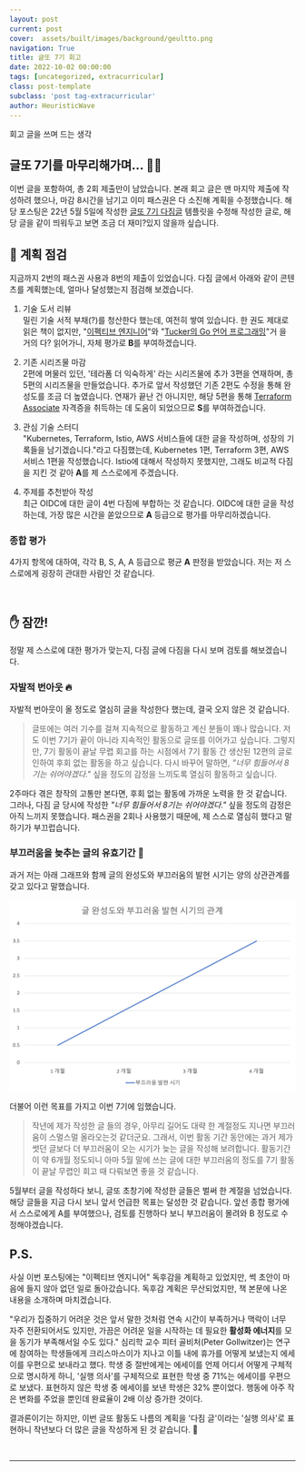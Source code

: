 ```yaml
---
layout: post
current: post
cover:  assets/built/images/background/geultto.png
navigation: True
title: 글또 7기 회고
date: 2022-10-02 00:00:00
tags: [uncategorized, extracurricular]
class: post-template
subclass: 'post tag-extracurricular'
author: HeuristicWave
---
```

회고 글을 쓰며 드는 생각

## 글또 7기를 마무리해가며... 🏃🏻

이번 글을 포함하여, 총 2회 제출만이 남았습니다. 본래 회고 글은 맨 마지막 제출에 작성하려 했으나, 마감 8시간을 남기고 이미 패스권은 다 소진해 계획을 수정했습니다.
해당 포스팅은 22년 5월 5일에 작성한 [글또 7기 다짐글](https://heuristicwave.github.io/geultto) 템플릿을 수정해 작성한 글로,
해당 글을 같이 띄워두고 보면 조금 더 재미?있지 않을까 싶습니다.

## 🧩 계획 점검

지금까지 2번의 패스권 사용과 8번의 제출이 있었습니다. 다짐 글에서 아래와 같이 콘텐츠를 계획했는데, 얼마나 달성했는지 점검해 보겠습니다.

1. 기술 도서 리뷰 <br>
   밀린 기술 서적 부채(?)를 청산한다 했는데, 여전히 쌓여 있습니다. 한 권도 제대로 읽은 책이 없지만,
   "[이펙티브 엔지니어](http://www.yes24.com/Product/Goods/110243880 )"와 "[Tucker의 Go 언어 프로그래밍](http://www.yes24.com/Product/Goods/99108736 )"거
   을 거의 다? 읽어가니, 자체 평가로 **B**를 부여하겠습니다. <br>
   
2. 기존 시리즈물 마감 <br>
   2편에 머물러 있던, '테라폼 더 익숙하게' 라는 시리즈물에 추가 3편을 연재하며, 총 5편의 시리즈물을 만들었습니다.
   추가로 앞서 작성했던 기존 2편도 수정을 통해 완성도를 조금 더 높였습니다. 연재가 끝난 건 아니지만, 해당 5편을 통해 [Terraform Associate](https://www.hashicorp.com/certification/terraform-associate ) 자격증을
   취득하는 데 도움이 되었으므로 **S**를 부여하겠습니다.
  
3. 관심 기술 스터디 <br>
   "Kubernetes, Terraform, Istio, AWS 서비스들에 대한 글을 작성하며, 성장의 기록들을 남기겠습니다."라고 다짐했는데,
   Kubernetes 1편, Terraform 3편, AWS 서비스 1편을 작성했습니다. Istio에 대해서 작성하지 못했지만, 그래도 비교적 다짐을 지킨 것 같아 **A**를 제 스스로에게 주겠습니다.

4. 주제를 추천받아 작성 <br>
   최근 OIDC에 대한 글이 4번 다짐에 부합하는 것 같습니다. OIDC에 대한 글을 작성하는데, 가장 많은 시간을 쏟았으므로 **A** 등급으로 평가를 마무리하겠습니다.
   
### 종합 평가

4가지 항목에 대하여, 각각 B, S, A, A 등급으로 평균 **A** 판정을 받았습니다. 저는 저 스스로에게 굉장히 관대한 사람인 것 같습니다.

<br>

## ✋ 잠깐!

정말 제 스스로에 대한 평가가 맞는지, 다짐 글에 다짐을 다시 보며 검토를 해보겠습니다.

### 자발적 번아웃 🔥

자발적 번아웃이 올 정도로 열심히 글을 작성한다 했는데, 결국 오지 않은 것 같습니다.

> 글또에는 여러 기수를 걸쳐 지속적으로 활동하고 계신 분들이 꽤나 많습니다.
저도 이번 7기가 끝이 아니라 지속적인 활동으로 글또를 이어가고 싶습니다.
그렇지만, 7기 활동이 끝날 무렵 회고를 하는 시점에서 7기 활동 간 생산된 12편의 글로 인하여 후회 없는 활동을 하고 싶습니다.
다시 바꾸어 말하면, *"너무 힘들어서 8기는 쉬어야겠다."* 싶을 정도의 감정을 느끼도록 열심히 활동하고 싶습니다.

2주마다 겪은 창작의 고통만 본다면, 후회 없는 활동에 가까운 노력을 한 것 같습니다. 그러나, 다짐 글 당시에 작성한 *"너무 힘들어서 8기는 쉬어야겠다."* 싶을 정도의 감정은
아직 느끼지 못했습니다. 패스권을 2회나 사용했기 때문에, 제 스스로 열심히 했다고 말하기가 부끄럽습니다.

### 부끄러움을 늦추는 글의 유효기간 🙈

과거 저는 아래 그래프와 함께 글의 완성도와 부끄러움의 발현 시기는 양의 상관관계를 갖고 있다고 말했습니다.

![posting_quality](../../assets/built/images/post/etc/graph.png)

더불어 이런 목표를 가지고 이번 7기에 임했습니다.

> 작년에 제가 작성한 글 들의 경우, 아무리 길어도 대략 한 계절정도 지나면 부끄러움이 스멀스멀 올라오는것 같더군요.
> 그래서, 이번 활동 기간 동안에는 과거 제가 썻던 글보다 더 부끄러움이 오는 시기가 늦는 글을 작성해 보려합니다. 
> 활동기간이 약 6개월 정도되니 아마 5월 말에 쓰는 글에 대한 부끄러움의 정도를 7기 활동이 끝날 무렵인 회고 때 다뤄보면 좋을 것 같습니다.

5월부터 글을 작성하다 보니, 글또 초창기에 작성한 글들은 벌써 한 계절을 넘었습니다. 해당 글들을 지금 다시 보니 앞서 언급한 목표는 달성한 것 같습니다.
앞선 종합 평가에서 스스로에게 A를 부여했으나, 검토를 진행하다 보니 부끄러움이 몰려와 B 정도로 수정해야겠습니다.

## P.S.

사실 이번 포스팅에는 "이펙티브 엔지니어" 독후감을 계획하고 있었지만, 썩 초안이 마음에 들지 않아 없던 일로 돌아갔습니다.
독후감 계획은 무산되었지만, 책 본문에 나온 내용을 소개하며 마치겠습니다.

"우리가 집중하기 어려운 것은 앞서 말한 것처럼 연속 시간이 부족하거나 맥락이 너무 자주 전환되어서도 있지만, 
가끔은 어려운 일을 시작하는 데 필요한 **활성화 에너지**를 모을 동기가 부족해서일 수도 있다."
심리학 교수 피터 골비처(Peter Gollwitzer)는 연구에 참여하는 학생들에게 크리스마스이가 지나고 이틀 내에 휴가를 어떻게 보냈는지 에세이를 우편으로 보내라고 했다.
학생 중 절반에게는 에세이를 언제 어디서 어떻게 구체적으로 명시하게 하니, '실행 의사'를 구체적으로 표현한 학생 중 71%는 에세이를 우편으로 보냈다.
표현하지 않은 학생 중 에세이를 보낸 학생은 32% 뿐이었다. 행동에 아주 작은 변화를 주었을 뿐인데 완료율이 2배 이상 증가한 것이다.

결과론이기는 하지만, 이번 글또 활동도 나름의 계획을 '다짐 글'이라는 '실행 의사'로 표현하니 작년보다 더 많은 글을 작성하게 된 것 같습니다. 🥲

<br>

---

<br>